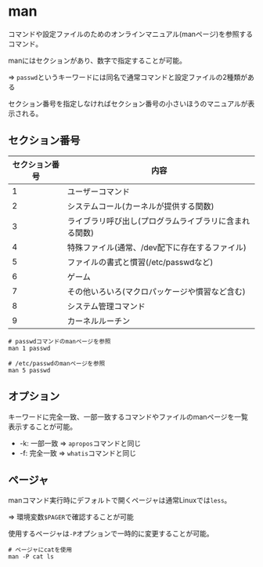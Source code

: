 # man

コマンドや設定ファイルのためのオンラインマニュアル(manページ)を参照するコマンド。

manにはセクションがあり、数字で指定することが可能。

=> `passwd`というキーワードには同名で通常コマンドと設定ファイルの2種類がある

セクション番号を指定しなければセクション番号の小さいほうのマニュアルが表示される。

## セクション番号

| セクション番号 | 内容                                                   |
|----------------|--------------------------------------------------------|
| 1              | ユーザーコマンド                                       |
| 2              | システムコール(カーネルが提供する関数)                 |
| 3              | ライブラリ呼び出し(プログラムライブラリに含まれる関数) |
| 4              | 特殊ファイル(通常、/dev配下に存在するファイル)         |
| 5              | ファイルの書式と慣習(/etc/passwdなど)                  |
| 6              | ゲーム                                                 |
| 7              | その他いろいろ(マクロパッケージや慣習など含む)         |
| 8              | システム管理コマンド                                   |
| 9              | カーネルルーチン                                       |

```
# passwdコマンドのmanページを参照
man 1 passwd

# /etc/passwdのmanページを参照
man 5 passwd
```

## オプション

キーワードに完全一致、一部一致するコマンドやファイルのmanページを一覧表示することが可能。

- -k: 一部一致 => `apropos`コマンドと同じ
- -f: 完全一致 => `whatis`コマンドと同じ

## ページャ

manコマンド実行時にデフォルトで開くページャは通常Linuxでは`less`。

=> 環境変数`$PAGER`で確認することが可能

使用するページャは`-P`オプションで一時的に変更することが可能。

```
# ページャにcatを使用
man -P cat ls
```

